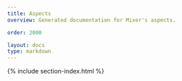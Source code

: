 ```yaml
---
title: Aspects
overview: Generated documentation for Mixer's aspects.

order: 2000

layout: docs
type: markdown
---
```


{% include section-index.html %}


